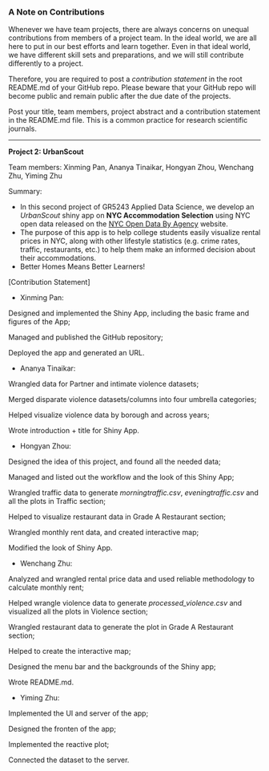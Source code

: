 ### A Note on Contributions

Whenever we have team projects, there are always concerns on unequal contributions from members of a project team. In the ideal world, we are all here to put in our best efforts and learn together. Even in that ideal world, we have different skill sets and preparations, and we will still contribute differently to a project. 

Therefore, you are required to post a *contribution statement* in the root README.md of your GitHub repo. Please beware that your GitHub repo will become public and remain public after the due date of the projects. 

Post your title, team members, project abstract and a contribution statement in the README.md file.  This is a common practice for research scientific journals. 

---

**Project 2: UrbanScout**

Team members: Xinming Pan, Ananya Tinaikar, Hongyan Zhou, Wenchang Zhu, Yiming Zhu

Summary:
+ In this second project of GR5243 Applied Data Science, we develop an *UrbanScout* shiny app on **NYC Accommodation Selection** using NYC open data released on the [NYC Open Data By Agency](https://opendata.cityofnewyork.us/data/) website.
+ The purpose of this app is to help college students easily visualize rental prices in NYC, along with other lifestyle statistics (e.g. crime rates, traffic, restaurants, etc.) to help them make an informed decision about their accommodations.
+ Better Homes Means Better Learners!

[Contribution Statement] 

+ Xinming Pan: 

Designed and implemented the Shiny App, including the basic frame and figures of the App; 

Managed and published the GitHub repository; 

Deployed the app and generated an URL.


+ Ananya Tinaikar:

Wrangled data for Partner and intimate violence datasets; 

Merged disparate violence datasets/columns into four umbrella categories;

Helped visualize violence data by borough and across years; 

Wrote introduction + title for Shiny App.


+ Hongyan Zhou:

Designed the idea of this project, and found all the needed data; 

Managed and listed out the workflow and the look of this Shiny App; 

Wrangled traffic data to generate *morningtraffic.csv*, *eveningtraffic.csv* and all the plots in Traffic section;

Helped to visualize restaurant data in Grade A Restaurant section;

Wrangled monthly rent data, and created interactive map;

Modified the look of Shiny App.


+ Wenchang Zhu:

Analyzed and wrangled rental price data and used reliable methodology to calculate monthly rent;

Helped wrangle violence data to generate *processed_violence.csv* and visualized all the plots in Violence section;

Wrangled restaurant data to generate the plot in Grade A Restaurant section;

Helped to create the interactive map;

Designed the menu bar and the backgrounds of the Shiny app; 

Wrote README.md.


+ Yiming Zhu:

Implemented the UI and server of the app;

Designed the fronten of the app;

Implemented the reactive plot;

Connected the dataset to the server.
